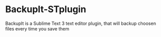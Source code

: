 # BackupIt-STplugin
BackupIt is a Sublime Text 3 text editor plugin, that will backup choosen files every time you save them
